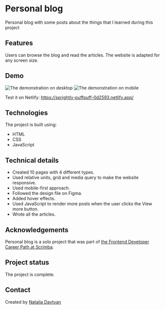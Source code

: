 # Personal blog

Personal blog with some posts about the things that I learned during this project

## Features
Users can browse the blog and read the articles. The website is adapted for any screen size.

## Demo
![The demonstration on desktop](images/personal-blog.gif)
![The demonstration on mobile](images/personal-blog-2.gif)

Test it on Netlify: https://sprightly-puffpuff-0d2593.netlify.app/

## Technologies
The project is built using:
* HTML
* CSS
* JavaScript

## Technical details
* Created 10 pages with 4 different types.
* Used relative units, grid and media query to make the website responsive.
* Used mobile-first approach.
* Followed the design file on Figma.
* Added hover effects.
* Used JavaScript to render more posts when the user clicks the View more button.
* Wrote all the articles.

## Acknowledgements
Personal blog is a solo project that was part of [the Frontend Developer Career Path at Scrimba](https://scrimba.com/learn/frontend).

## Project status
The project is complete.

## Contact
Created by [Natalia Davtyan](https://github.com/nataliadavtyan)
